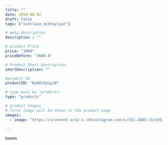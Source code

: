 ```yaml
---
title: ""
date: 2019-06-02
draft: false
tags: ["svetlana_mikhaylyan"]

# meta description
description : ""

# product Price
price: "3000"
priceBefore: "3600.0"

# Product Short Description
shortDescription: ""

#product ID
productID: "ByN0iEpig1B"

# type must be "products"
type: "products"

# product Images
# first image will be shown in the product page
images:
  - image: "https://scontent-arn2-1.cdninstagram.com/v/t51.2885-15/e35/60263849_316530492601341_9140312914428257103_n.jpg?se=7&tp=1&_nc_ht=scontent-arn2-1.cdninstagram.com&_nc_cat=109&_nc_ohc=x-vinAn57rUAX_8mMtw&ccb=7-4&oh=da370dc5d3ae8cba71ab25a948c2b0c0&oe=6082D079&_nc_sid=86f79a&ig_cache_key=MjA1NzUzMTY0NDY1MDg1MTY0OQ%3D%3D.2-ccb7-4"

---
```

lorem

